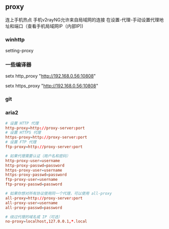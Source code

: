 ## proxy

连上手机热点
手机v2rayNG允许来自局域网的连接
在设置-代理-手动设置代理地址和端口（查看手机局域网IP（内部IP))

### winhttp

setting-proxy

### 一些编译器

setx http_proxy "http://192.168.0.56:10808" 

setx https_proxy "http://192.168.0.56:10808"

### git

### aria2

```%APPDATA%\aria2\aria2.conf
# 设置 HTTP 代理
http-proxy=http://proxy-server:port
# 设置 HTTPS 代理
https-proxy=http://proxy-server:port
# 设置 FTP 代理
ftp-proxy=http://proxy-server:port

# 如果代理需要认证（用户名和密码）
http-proxy-user=username
http-proxy-passwd=password
https-proxy-user=username
https-proxy-passwd=password
ftp-proxy-user=username
ftp-proxy-passwd=password

# 如果你想对所有协议使用同一个代理，可以使用 all-proxy
all-proxy=http://proxy-server:port
all-proxy-user=username
all-proxy-passwd=password

# 绕过代理的域名或 IP（可选）
no-proxy=localhost,127.0.0.1,*.local

```

